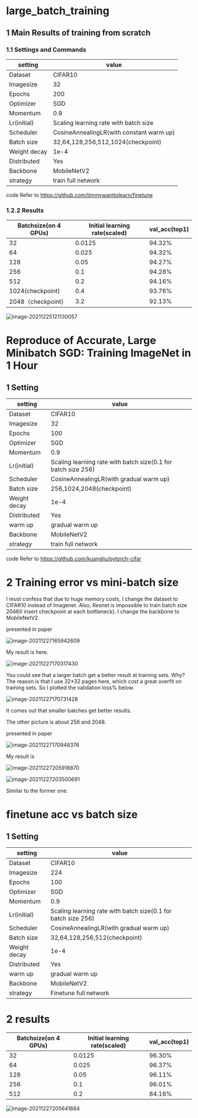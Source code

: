 

# large_batch_training

## 1 Main Results of training from scratch

### 1.1 Settings and Commands

| setting      | value                                    |
| ------------ | ---------------------------------------- |
| Dataset      | CIFAR10                                  |
| Imagesize    | 32                                       |
| Epochs       | 200                                      |
| Optimizer    | SGD                                      |
| Momentum     | 0.9                                      |
| Lr(initial)  | Scaling learning rate with batch size    |
| Scheduler    | CosineAnnealingLR(with constant warm up) |
| Batch size   | 32,64,128,256,512,1024(checkpoint)       |
| Weight decay | 1e-4                                     |
| Distributed  | Yes                                      |
| Backbone     | MobileNetV2                              |
| strategy     | train full network                       |

code Refer  to https://github.com/timmywanttolearn/finetune

 ### 1.2.2 Results

| Batchsize(on 4 GPUs) | Initial learning rate(scaled) | val_acc(top1) |
| -------------------- | ----------------------------- | ------------- |
| 32                   | 0.0125                        | 94.32%        |
| 64                   | 0.025                         | 94.32%        |
| 128                  | 0.05                          | 94.27%        |
| 256                  | 0.1                           | 94.28%        |
| 512                  | 0.2                           | 94.16%        |
| 1024(checkpoint)     | 0.4                           | 93.76%        |
| 2048（checkpoint)    | 3.2                           | 92.13%        |

![image-20211225121130057](./pic/image-20211225121130057.png)

# Reproduce of Accurate, Large Minibatch SGD: Training ImageNet in 1 Hour

## 1 Setting

| setting      | value                                                        |
| ------------ | ------------------------------------------------------------ |
| Dataset      | CIFAR10                                                      |
| Imagesize    | 32                                                           |
| Epochs       | 100                                                          |
| Optimizer    | SGD                                                          |
| Momentum     | 0.9                                                          |
| Lr(initial)  | Scaling learning rate with batch size(0.1 for batch size 256) |
| Scheduler    | CosineAnnealingLR(with gradual warm up)                      |
| Batch size   | 256,1024,2048(checkpoint)                                    |
| Weight decay | 1e-4                                                         |
| Distributed  | Yes                                                          |
| warm up      | gradual warm up                                              |
| Backbone     | MobileNetV2                                                  |
| strategy     | train full network                                           |

code Refer  to https://github.com/kuangliu/pytorch-cifar

# 2 Training error vs mini-batch size

I must confess that due to huge memory costs, I change the dataset to CIFAR10 instead of Imagenet. Also, Resnet is impossible to train batch size 2046(I insert checkpoint at each bottleneck). I change the backbone to MobileNetV2.

presented in paper

![image-20211227165942609](./pic/image-20211227165942609.png)



My result is here.

![image-20211227170317430](./pic/image-20211227170317430.png)

You could see that a larger batch get a better result at training sets. Why? The reason is that I use 32*32 pages here, which cost a great overfit on training sets. So I plotted the validation loss% below.

![image-20211227170731428](./pic/image-20211227170731428.png)

It comes out that smaller batches get better results.

The other picture is about 256 and 2048.

presented in paper

![image-20211227170948376](./pic/image-20211227170948376.png)

My result is

![image-20211227205918870](./pic/image-20211227205918870.png)



![image-20211227203500691](./pic/image-20211227203500691.png)

Similar to the former one.

# finetune acc vs batch size

## 1 Setting

| setting      | value                                                        |
| ------------ | ------------------------------------------------------------ |
| Dataset      | CIFAR10                                                      |
| Imagesize    | 224                                                          |
| Epochs       | 100                                                          |
| Optimizer    | SGD                                                          |
| Momentum     | 0.9                                                          |
| Lr(initial)  | Scaling learning rate with batch size(0.1 for batch size 256) |
| Scheduler    | CosineAnnealingLR(with gradual warm up)                      |
| Batch size   | 32,64,128,256,512(checkpoint)                                |
| Weight decay | 1e-4                                                         |
| Distributed  | Yes                                                          |
| warm up      | gradual warm up                                              |
| Backbone     | MobileNetV2                                                  |
| strategy     | Finetune full network                                        |

# 2 results



| Batchsize(on 4 GPUs) | Initial learning rate(scaled) | val_acc(top1) |
| -------------------- | ----------------------------- | ------------- |
| 32                   | 0.0125                        | 96.30%        |
| 64                   | 0.025                         | 96.37%        |
| 128                  | 0.05                          | 96.11%        |
| 256                  | 0.1                           | 96.01%        |
| 512                  | 0.2                           | 84.16%        |

![image-20211227205641684](./pic/image-20211227205641684.png)
